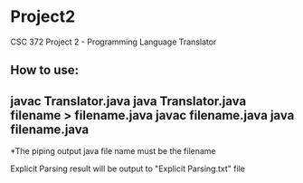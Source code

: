 # Project2
CSC 372 Project 2 - Programming Language Translator

How to use: 
------------------------------------------------
javac Translator.java
java Translator.java filename > filename.java
javac filename.java
java filename.java
------------------------------------------------
*The piping output java file name must be the filename

Explicit Parsing result will be output to "Explicit Parsing.txt" file
